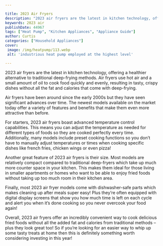 ```yaml
---

title: 2023 Air Fryers
description: "2023 air fryers are the latest in kitchen technology, offering a healthier alternative to traditional deep-frying methods. Air fry...get more detail"
keywords: 2023 air
publishDate: 44967
tags: ["Heat Pump", "Kitchen Appliances", "Appliance Guide"]
author: Curtis
categories: ["Household Appliances"]
cover: 
 image: /img/heatpump/113.webp
 alt: 'industrious heat pump employed at the highest level'

---
```


2023 air fryers are the latest in kitchen technology, offering a healthier alternative to traditional deep-frying methods. Air fryers use hot air and a small amount of oil to cook food quickly and evenly, resulting in tasty, crispy dishes without all the fat and calories that come with deep-frying.

Air fryers have been around since the early 2000s but they have seen significant advances over time. The newest models available on the market today offer a variety of features and benefits that make them even more attractive than before. 

For starters, 2023 air fryers boast advanced temperature control capabilities. This means you can adjust the temperature as needed for different types of foods so they are cooked perfectly every time. Additionally, many models include preset cooking functions so you don’t have to manually adjust temperatures or times when cooking specific dishes like french fries, chicken wings or even pizza! 

Another great feature of 2023 air fryers is their size. Most models are relatively compact compared to traditional deep-fryers which take up much more counter space in your kitchen. This makes them ideal for those living in smaller apartments or homes who want to be able to enjoy fried foods without taking up too much room in their kitchen area. 

Finally, most 2023 air fryer models come with dishwasher-safe parts which makes cleaning up after meals super easy! Plus they’re often equipped with digital display screens that show you how much time is left on each cycle and alert you when it’s done cooking so you never overcook your food again! 

Overall, 2023 air fryers offer an incredibly convenient way to cook delicious fried foods without all the added fat and calories from traditional methods – plus they look great too! So if you’re looking for an easier way to whip up some tasty treats at home then this is definitely something worth considering investing in this year!
